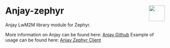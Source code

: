 # Anjay-zephyr [<img align="right" height="50px" src="https://avsystem.github.io/Anjay-doc/_images/avsystem_logo.png">](http://www.avsystem.com/)

Anjay LwM2M library module for Zephyr.

More information on Anjay can be found here: [Anjay Github](https://github.com/AVSystem/Anjay)
Example of usage can be found here: [Anjay Zephyr Client](https://github.com/AVSystem/Anjay-zephyr-client)
